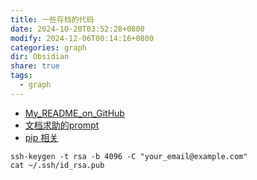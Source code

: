 ```yaml
---
title: 一些存档的代码
date: 2024-10-20T03:52:28+0800
modify: 2024-12-06T00:14:16+0800
categories: graph
dir: Obsidian
share: true
tags:
  - graph
---
```


- [My_README_on_GitHub](./My_README_on_GitHub.md)
- [文档求助的prompt](./%E6%96%87%E6%A1%A3%E6%B1%82%E5%8A%A9%E7%9A%84prompt.md)
- [pip 相关](./pip%20%E7%9B%B8%E5%85%B3.md)

```
ssh-keygen -t rsa -b 4096 -C "your_email@example.com"
cat ~/.ssh/id_rsa.pub
```